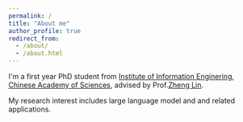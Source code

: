 ```yaml
---
permalink: /
title: "About me"
author_profile: true
redirect_from: 
  - /about/
  - /about.html
---
```


I'm a first year PhD student from [Institute of Information Enginering](https://www.iie.cas.cn/), [Chinese Academy of Sciences](https://www.ucas.ac.cn/), advised by Prof.[Zheng Lin](https://people.ucas.edu.cn/~linzheng). 

My research interest includes large language model and and related applications.
